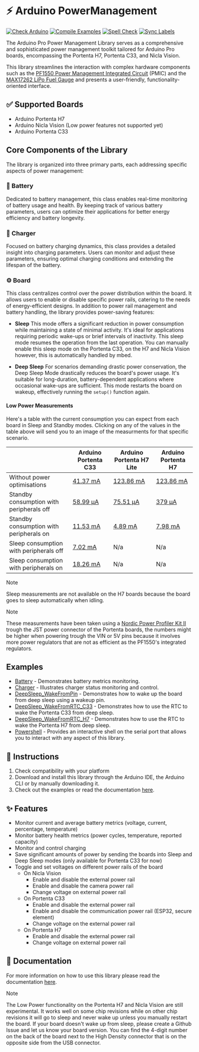 # ⚡ Arduino PowerManagement

[![Check Arduino](https://github.com/arduino-libraries/Arduino_PowerManagement/actions/workflows/check-arduino.yml/badge.svg)](https://github.com/arduino-libraries/Arduino_PowerManagement/actions/workflows/check-arduino.yml) [![Compile Examples](https://github.com/arduino-libraries/Arduino_PowerManagement/actions/workflows/compile-examples.yml/badge.svg)](https://github.com/arduino-libraries/Arduino_PowerManagement/actions/workflows/compile-examples.yml) [![Spell Check](https://github.com/arduino-libraries/Arduino_PowerManagement/actions/workflows/spell-check.yml/badge.svg)](https://github.com/arduino-libraries/Arduino_PowerManagement/actions/workflows/spell-check.yml) [![Sync Labels](https://github.com/arduino-libraries/Arduino_PowerManagement/actions/workflows/sync-labels.yml/badge.svg)](https://github.com/arduino-libraries/Arduino_PowerManagement/actions/workflows/sync-labels.yml)

The Arduino Pro Power Management Library serves as a comprehensive and sophisticated power management toolkit tailored for Arduino Pro boards, encompassing the Portenta H7, Portenta C33, and Nicla Vision. 

This library streamlines the interaction with complex hardware components such as the [PF1550 Power Management Integrated Circuit](https://www.nxp.com/docs/en/data-sheet/PF1550.pdf) (PMIC) and the [MAX17262 LiPo Fuel Gauge](https://www.analog.com/media/en/technical-documentation/data-sheets/MAX17262.pdf) and presents a user-friendly, functionality-oriented interface.

## ✅ Supported Boards

- Arduino Portenta H7
- Arduino Nicla Vision (Low power features not supported yet)
- Arduino Portenta C33

## Core Components of the Library
The library is organized into three primary parts, each addressing specific aspects of power management:

### 🔋 Battery
Dedicated to battery management, this class enables real-time monitoring of battery usage and health. By keeping track of various battery parameters, users can optimize their applications for better energy efficiency and battery longevity.

### 🔌 Charger
Focused on battery charging dynamics, this class provides a detailed insight into charging parameters. Users can monitor and adjust these parameters, ensuring optimal charging conditions and extending the lifespan of the battery.

### ⚙️ Board
This class centralizes control over the power distribution within the board. It allows users to enable or disable specific power rails, catering to the needs of energy-efficient designs. 
In addition to power rail management and battery handling, the library provides power-saving features:

-  **Sleep**
This mode offers a significant reduction in power consumption while maintaining a state of minimal activity. 
It's ideal for applications requiring periodic wake-ups or brief intervals of inactivity. This sleep mode resumes the operation from the last operation.
You can manually enable this sleep mode on the Portenta C33, on the H7 and Nicla Vision however, this is automatically handled by mbed. 

- **Deep Sleep**
For scenarios demanding drastic power conservation, the Deep Sleep Mode drastically reduces the board's power usage. It's suitable for long-duration, battery-dependent applications where occasional wake-ups are sufficient. This mode restarts the board on wakeup, effectively running the `setup()` function again. 

#### Low Power Measurements
Here's a table with the current consumption you can expect from each board in Sleep and Standby modes. Clicking on any of the values in the table above will send you to an image of the measurments for that specific scenario. 

|  	| Arduino Portenta C33 	| Arduino Portenta H7 Lite 	| Arduino Portenta H7 	|
|---	|---	|---	|---	|
| Without power optimisations 	| [41.37 mA](https://github.com/arduino-libraries/Arduino_LowPowerPortentaC33/blob/main/docs/assets/normal_usage_blink.png) 	| [123.86 mA](https://github.com/arduino-libraries/Arduino_PowerManagement/blob/main/docs/assets/normal_usage.png) 	| [123.86 mA](https://github.com/arduino-libraries/Arduino_PowerManagement/blob/main/docs/assets/normal_usage.png) 	|
| Standby consumption with peripherals off  	| [58.99 μA](https://github.com/arduino-libraries/Arduino_LowPowerPortentaC33/blob/main/docs/assets/deep_sleep_no_peripherals.png) 	| [75.51 μA](https://github.com/arduino-libraries/Arduino_PowerManagement/blob/main/docs/assets/H7_lite_deep_sleep_peripherals_off.png) 	| [379 μA](https://github.com/arduino-libraries/Arduino_PowerManagement/blob/main/docs/assets/H7_deep_sleep_peripherals_off.png) 	|
| Standby consumption with peripherals on 	| [11.53 mA](https://github.com/arduino-libraries/Arduino_LowPowerPortentaC33/blob/main/docs/assets/deep_sleep_peripherals_on.png) 	| [4.89 mA](https://github.com/arduino-libraries/Arduino_PowerManagement/blob/main/docs/assets/H7_lite_deep_sleep_peripherals_on.png) 	| [7.98 mA](https://github.com/arduino-libraries/Arduino_PowerManagement/blob/main/docs/assets/H7_deep_sleep_peripherals_on.png) 	|
| Sleep consumption with peripherals off 	| [7.02 mA](https://github.com/arduino-libraries/Arduino_LowPowerPortentaC33/blob/main/docs/assets/sleep_no_peripherals.png) 	| N/a 	| N/a 	|
| Sleep consumption with peripherals on 	| [18.26 mA](https://github.com/arduino-libraries/Arduino_LowPowerPortentaC33/blob/main/docs/assets/sleep_peripherals_on.png) 	| N/a 	| N/a 	|

> [!NOTE]  
> Sleep measurements are not available on the H7 boards because the board goes to sleep automatically when idling.

> [!NOTE]  
> These measurements have been taken using a [Nordic Power Profiler Kit II](https://www.nordicsemi.com/Products/Development-hardware/Power-Profiler-Kit-2) trough the JST power connector of the Portenta boards,
> the numbers might be higher when powering  trough the VIN or 5V pins because it involves more power regulators that are not as efficient as the PF1550's integrated regulators. 

## Examples 
- [Battery](./examples/Battery/Battery.ino) - Demonstrates battery metrics monitoring.
- [Charger](./examples/Charger/Charger.ino) - Illustrates charger status monitoring and control.
- [DeepSleep_WakeFromPin](./examples/DeepSleep_WakeFromPin/DeepSleep_WakeFromPin.ino) - Demonstrates how to wake up the board from deep sleep using a wakeup pin.
- [DeepSleep_WakeFromRTC_C33](./examples/DeepSleep_WakeFromRTC/DeepSleep_WakeFromRTC_C33.ino) - Demonstrates how to use the RTC to wake the Portenta C33 from deep sleep.
- [DeepSleep_WakeFromRTC_H7](./examples/DeepSleep_WakeFromRTC/DeepSleep_WakeFromRTC_H7.ino) - Demonstrates how to use the RTC to wake the Portenta H7 from deep sleep.
- [Powershell](./examples/Powershell/Powershell.ino) - Provides an interactive shell on the serial port that allows you to interact with any aspect of this library. 

## 👀 Instructions

1. Check compatibility with your platform
2. Download and install this library through the Arduino IDE, the Arduino CLI or by manually downloading it.
3. Check out the examples or read the documentation [here](./docs).


## ✨ Features
- Monitor current and average battery metrics (voltage, current, percentage, temperature)
- Monitor battery health metrics (power cycles, temperature, reported capacity)
- Monitor and control charging
- Save significant amounts of power by sending the boards into Sleep and Deep Sleep modes (only available for Portenta C33 for now)
- Toggle and set voltages on different power rails of the board
    - On Nicla Vision 
        - Enable and disable the external power rail
        - Enable and disable the camera power rail      
        - Change voltage on external power rail
    - On Portenta C33 
        - Enable and disable the external power rail
        - Enable and disable the communication power rail (ESP32, secure element)
        - Change voltage on the external power rail 
    - On Portenta H7
        - Enable and disable the external power rail
        - Change voltage on external power rail

## 📖 Documentation
For more information on how to use this library please read the documentation [here](./docs).

> [!NOTE]  
> The Low Power functionality on the Portenta H7 and Nicla Vision are still experimental. It works well on some chip revisions while on other chip revisions it will go to sleep and never wake up unless you manually restart the board. If your board doesn't wake up from sleep, please create a Github Issue and let us know your board version. You can find the 4-digit number on the back of the board next to the High Density connector that is on the opposite side from the USB connector. 
